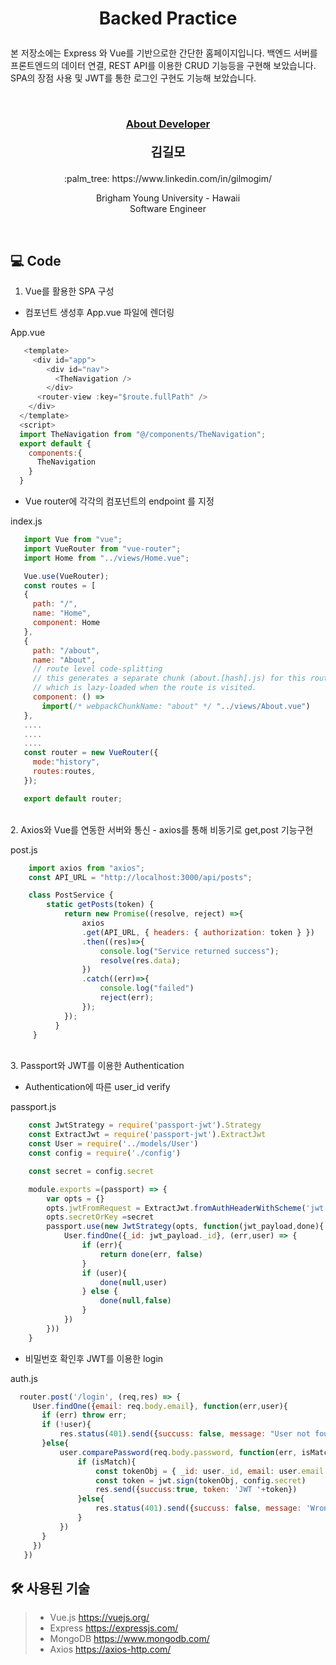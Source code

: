 # <p align="center"> Backed Practice</p>

<p>
본 저장소에는 Express 와 Vue를 기반으로한 간단한 홈페이지입니다. 백엔드 서버를 프론트엔드의 데이터 연결, REST API를 이용한 CRUD 기능등을 구현해 보았습니다. SPA의 장점 사용 및 JWT를 통한 로그인 구현도 기능해 보았습니다.
</p>
<br/>


### <p align="center" style="text-decoration:underline">About Developer</p>

**<p align="center" style="font-size:15pt">김길모</p>**
<p align="center">:palm_tree: https://www.linkedin.com/in/gilmogim/ </p>
<p align="center">
Brigham Young University - Hawaii<br/>
Software Engineer<br/>
</p>
<br/>

## :computer: Code

1. Vue를 활용한 SPA 구성
  
  - 컴포넌트 생성후 App.vue 파일에 렌더링  
  
  App.vue
  ```javascript
     <template>
       <div id="app">
          <div id="nav">
            <TheNavigation />
          </div>
        <router-view :key="$route.fullPath" />
      </div>
    </template>
    <script>
    import TheNavigation from "@/components/TheNavigation";
    export default {
      components:{
        TheNavigation
      }
    }
   ```
   - Vue router에 각각의 컴포넌트의 endpoint 를 지정
  
   index.js
   
   ```javascript
      import Vue from "vue";
      import VueRouter from "vue-router";
      import Home from "../views/Home.vue";

      Vue.use(VueRouter);
      const routes = [
      {
        path: "/",
        name: "Home",
        component: Home
      },
      {
        path: "/about",
        name: "About",
        // route level code-splitting
        // this generates a separate chunk (about.[hash].js) for this route
        // which is lazy-loaded when the route is visited.
        component: () =>
          import(/* webpackChunkName: "about" */ "../views/About.vue")
      },
      ....
      ....
      ....
      const router = new VueRouter({
        mode:"history",
        routes:routes,
      });

      export default router;
   ```
   
<br/>
2. Axios와 Vue를 연동한 서버와 통신
  - axios를 통해 비동기로 get,post 기능구현
 
  post.js
  ```javascript
      import axios from "axios";
      const API_URL = "http://localhost:3000/api/posts";
 
      class PostService {
          static getPosts(token) {
              return new Promise((resolve, reject) =>{
                  axios
                  .get(API_URL, { headers: { authorization: token } })
                  .then((res)=>{
                      console.log("Service returned success");
                      resolve(res.data);
                  })
                  .catch((err)=>{
                      console.log("failed")
                      reject(err);
                  });
              });
            }
       }
  ```
<br/>
3. Passport와 JWT를 이용한 Authentication

  - Authentication에 따른 user_id verify
  
  passport.js
  
  ```javascript
      const JwtStrategy = require('passport-jwt').Strategy
      const ExtractJwt = require('passport-jwt').ExtractJwt
      const User = require('../models/User')
      const config = require('./config')

      const secret = config.secret

      module.exports =(passport) => {
          var opts = {}
          opts.jwtFromRequest = ExtractJwt.fromAuthHeaderWithScheme('jwt')
          opts.secretOrKey =secret
          passport.use(new JwtStrategy(opts, function(jwt_payload,done){
              User.findOne({_id: jwt_payload._id}, (err,user) => {
                  if (err){
                      return done(err, false)
                  }
                  if (user){
                      done(null,user)
                  } else {
                      done(null,false)
                  }
              })    
          }))
      }
  ```
  
   - 비밀번호 확인후 JWT를 이용한 login
   
   auth.js
   
   ```javascript
     router.post('/login', (req,res) => {
        User.findOne({email: req.body.email}, function(err,user){
          if (err) throw err;
          if (!user){
              res.status(401).send({succuss: false, message: "User not found."})
          }else{
              user.comparePassword(req.body.password, function(err, isMatch){
                  if (isMatch){
                      const tokenObj = { _id: user._id, email: user.email }
                      const token = jwt.sign(tokenObj, config.secret)
                      res.send({succuss:true, token: 'JWT '+token})
                  }else{
                      res.status(401).send({succuss: false, message: 'Wrong Password'})
                  }
              })
          }
        })
      })
   ```
   

## :hammer_and_wrench: 사용된 기술
> + Vue.js https://vuejs.org/
> + Express https://expressjs.com/
> + MongoDB https://www.mongodb.com/
> + Axios https://axios-http.com/

<br/>
